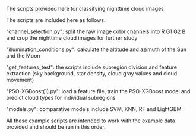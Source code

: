 The scripts provided here for classifying nighttime cloud images 

The  scripts are included here as follows:

"channel_selection.py": split the raw image color channels into R G1 G2 B and crop the nighttime cloud images for further study

"illumination_conditions.py": calculate the altitude and azimuth of the Sun and the Moon

"get_features_test": the scripts include subregion division and feature extraction (sky background, star density, cloud gray values and cloud movement)

"PSO-XGBoost(1).py": load a feature file, train the PSO-XGBoost model and predict cloud types for individual subregions

"models.py": comparative models include SVM, KNN, RF and LightGBM

All these example scripts are intended to work with the example data provided and should be run in this order.
